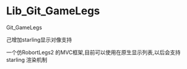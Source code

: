 Lib_Git_GameLegs
================

Git_GameLegs

己增加starling显示对像支持

一个仿RobortLegs2 的MVC框架,目前可以使用在原生显示列表,以后会支持starling 渲染机制

